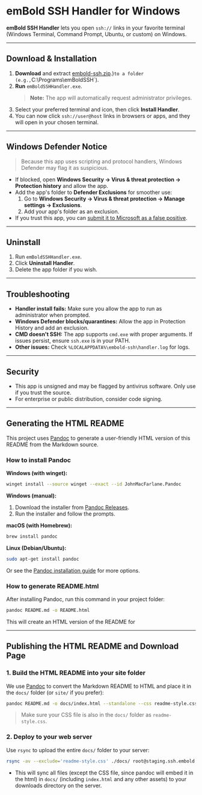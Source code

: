 # emBold SSH Handler for Windows

**emBold SSH Handler** lets you open `ssh://` links in your favorite terminal (Windows Terminal, Command Prompt, Ubuntu, or custom) on Windows.

---

## Download & Installation

1. **Download** and extract [embold-ssh.zip](/downloads/embold-ssh/embold-ssh.zip).)` to a folder (e.g., `C:\Programs\emBoldSSH`).
2. **Run** `emBoldSSHHandler.exe`.  
   > **Note:** The app will automatically request administrator privileges.
3. Select your preferred terminal and icon, then click **Install Handler**.
4. You can now click `ssh://user@host` links in browsers or apps, and they will open in your chosen terminal.

---

## Windows Defender Notice

> Because this app uses scripting and protocol handlers, Windows Defender may flag it as suspicious.

- If blocked, open **Windows Security → Virus & threat protection → Protection history** and allow the app.
- Add the app's folder to **Defender Exclusions** for smoother use:
  1. Go to **Windows Security → Virus & threat protection → Manage settings → Exclusions**.
  2. Add your app's folder as an exclusion.
- If you trust this app, you can [submit it to Microsoft as a false positive](https://www.microsoft.com/en-us/wdsi/filesubmission).

---

## Uninstall

1. Run `emBoldSSHHandler.exe`.
2. Click **Uninstall Handler**.
3. Delete the app folder if you wish.

---

## Troubleshooting

- **Handler install fails:** Make sure you allow the app to run as administrator when prompted.
- **Windows Defender blocks/quarantines:** Allow the app in Protection History and add an exclusion.
- **CMD doesn't SSH:** The app supports `cmd.exe` with proper arguments. If issues persist, ensure `ssh.exe` is in your PATH.
- **Other issues:** Check `%LOCALAPPDATA%\embold-ssh\handler.log` for logs.

---

## Security

- This app is unsigned and may be flagged by antivirus software. Only use if you trust the source.
- For enterprise or public distribution, consider code signing.

---

## Generating the HTML README

This project uses [Pandoc](https://pandoc.org/) to generate a user-friendly HTML version of this README from the Markdown source.

### How to install Pandoc

**Windows (with winget):**
```sh
winget install --source winget --exact --id JohnMacFarlane.Pandoc
```

**Windows (manual):**
1. Download the installer from [Pandoc Releases](https://github.com/jgm/pandoc/releases/latest).
2. Run the installer and follow the prompts.

**macOS (with Homebrew):**
```sh
brew install pandoc
```

**Linux (Debian/Ubuntu):**
```sh
sudo apt-get install pandoc
```

Or see the [Pandoc installation guide](https://pandoc.org/installing.html) for more options.

### How to generate README.html

After installing Pandoc, run this command in your project folder:

```sh
pandoc README.md -o README.html
```

This will create an HTML version of the README for

---

## Publishing the HTML README and Download Page

### 1. Build the HTML README into your site folder

We use [Pandoc](https://pandoc.org/) to convert the Markdown README to HTML and place it in the `docs/` folder (or `site/` if you prefer):

```sh
pandoc README.md -o docs/index.html --standalone --css readme-style.css
```

> Make sure your CSS file is also in the `docs/` folder as `readme-style.css`.

### 2. Deploy to your web server

Use `rsync` to upload the entire `docs/` folder to your server:

```sh
rsync -av --exclude='readme-style.css' ./docs/ root@staging.ssh.embold.net:/home/embold-su/webapps/embold/downloads/embold-ssh/
```

- This will sync all files (except the CSS file, since pandoc will embed it in the html) in `docs/` (including `index.html` and any other assets) to your downloads directory on the server.
